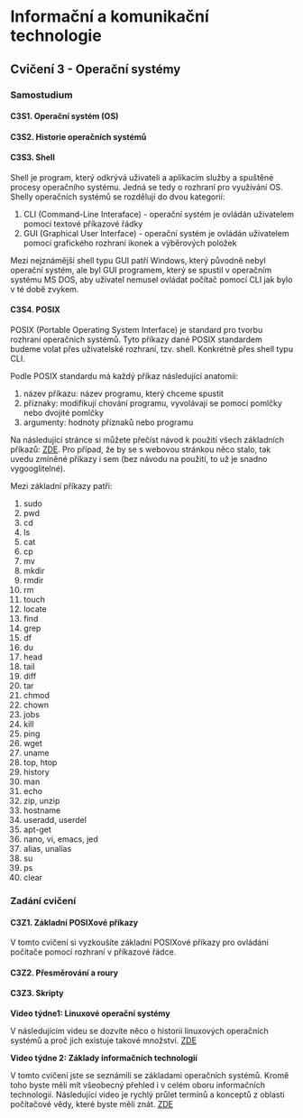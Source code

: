 # Informační a komunikační technologie

## Cvičení 3 - Operační systémy

### Samostudium

#### C3S1. Operační systém (OS)

#### C3S2. Historie operačních systémů

#### C3S3. Shell

Shell je program, který odkrývá uživateli a aplikacím služby a spuštěné procesy operačního systému. Jedná se tedy o rozhraní pro využívání OS. Shelly operačních systémů se rozdělují do dvou kategorií:
1. CLI (Command-Line Interaface) - operační systém je ovládán uživatelem pomocí textové příkazové řádky
2. GUI (Graphical User Interface) - operační systém je ovládán uživatelem pomocí grafického rozhraní ikonek a výběrových položek

Mezi nejznámější shell typu GUI patří Windows, který původně nebyl operační systém, ale byl GUI programem, který se spustil v operačním systému MS DOS, aby uživatel nemusel ovládat počítač pomocí CLI jak bylo v té době zvykem.

#### C3S4. POSIX

POSIX (Portable Operating System Interface) je standard pro tvorbu rozhraní operačních systémů. Tyto příkazy dané POSIX standardem budeme volat přes uživatelské rozhraní, tzv. shell. Konkrétně přes shell typu CLI.

Podle POSIX standardu má každý příkaz následující anatomii:
1. název příkazu: název programu, který chceme spustit
2. příznaky: modifikují chování programu, vyvolávají se pomocí pomlčky nebo dvojité pomlčky
3. argumenty: hodnoty příznaků nebo programu

Na následující stránce si můžete přečíst návod k použití všech základních příkazů: [ZDE](https://www.hostinger.com/tutorials/linux-commands). Pro případ, že by se s webovou stránkou něco stalo, tak uvedu zmíněné příkazy i sem (bez návodu na použití, to už je snadno vygooglitelné).

Mezi základní příkazy patří:
1. sudo
2. pwd
3. cd
4. ls
5. cat
6. cp
7. mv
8. mkdir
9. rmdir
10. rm
11. touch
12. locate
13. find
14. grep
15. df
16. du
17. head
18. tail
19. diff
20. tar
21. chmod
22. chown
23. jobs
24. kill
25. ping
26. wget
27. uname
28. top, htop
29. history
30. man 
31. echo
32. zip, unzip
33. hostname
34. useradd, userdel
35. apt-get
36. nano, vi, emacs, jed
37. alias, unalias
38. su
39. ps
40. clear

### Zadání cvičení

#### C3Z1. Základní POSIXové příkazy

V tomto cvičení si vyzkoušíte základní POSIXové příkazy pro ovládání počítače pomocí rozhraní v příkazové řádce.

#### C3Z2. Přesměrování a roury

#### C3Z3. Skripty

**Video týdne1: Linuxové operační systémy**

V následujícím videu se dozvíte něco o historii linuxových operačních systémů a proč jich existuje takové množství. [ZDE](https://www.youtube.com/watch?v=ShcR4Zfc6Dw)

**Video týdne 2: Základy informačních technologií**

V tomto cvičení jste se seznámili se základami operačních systémů. Kromě toho byste měli mít všeobecný přehled i v celém oboru informačních technologií. Následující video je rychlý průlet termínů a konceptů z oblasti počítačové vědy, které byste měli znát. [ZDE](https://www.youtube.com/watch?v=-uleG_Vecis)

